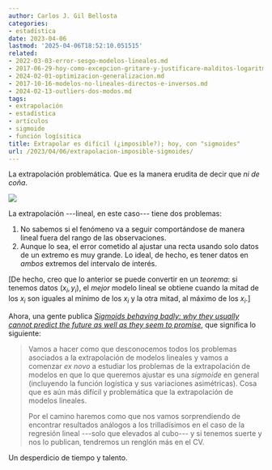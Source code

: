 ```yaml
---
author: Carlos J. Gil Bellosta
categories:
- estadística
date: 2023-04-06
lastmod: '2025-04-06T18:52:10.051515'
related:
- 2022-03-03-error-sesgo-modelos-lineales.md
- 2017-06-29-hoy-como-excepcion-gritare-y-justificare-malditos-logaritmos.md
- 2024-02-01-optimizacion-generalizacion.md
- 2017-10-16-modelos-no-lineales-directos-e-inversos.md
- 2024-02-13-outliers-dos-modos.md
tags:
- extrapolación
- estadística
- artículos
- sigmoide
- función logísitica
title: Extrapolar es difícil (¿imposible?); hoy, con "sigmoides"
url: /2023/04/06/extrapolacion-imposible-sigmoides/
---
```


La extrapolación problemática. Que es la manera erudita de decir que _ni de coña_.

![](/wp-uploads/2023/extrapolating.png#center)

La extrapolación ---lineal, en este caso--- tiene dos problemas:

1. No sabemos si el fenómeno va a seguir comportándose de manera lineal fuera del rango de las observaciones.
2. Aunque lo sea, el error cometido al ajustar una recta usando solo datos de un extremo es muy grande. Lo ideal, de hecho, es tener datos en _ambos_ extremos del intervalo de interés.

[De hecho, creo que lo anterior se puede convertir en un _teorema_: si tenemos datos $(x_i, y_i)$, el _mejor_ modelo lineal se obtiene cuando la mitad de los $x_i$ son iguales al mínimo de los $x_i$ y la otra mitad, al máximo de los $x_i$.]

Ahora, una gente publica
[_Sigmoids behaving badly: why they usually cannot predict the future as well as they seem to promise_](https://arxiv.org/abs/2109.08065),
que significa lo siguiente:

> Vamos a hacer como que desconocemos todos los problemas asociados a la extrapolación de modelos lineales y vamos a comenzar _ex novo_ a estudiar los problemas de la extrapolación de modelos en que lo que queremos ajustar es una _sigmoide_ en general (incluyendo la función logística y sus variaciones asimétricas). Cosa que es aún más difícil y problemática que la extrapolación de modelos lineales.
>
> Por el camino haremos como que nos vamos sorprendiendo de encontrar resultados análogos a los trilladísimos en el caso de la regresión lineal ---solo que elevados al cubo--- y si tenemos suerte y nos lo publican, tendremos un renglón más en el CV.

Un desperdicio de tiempo y talento.